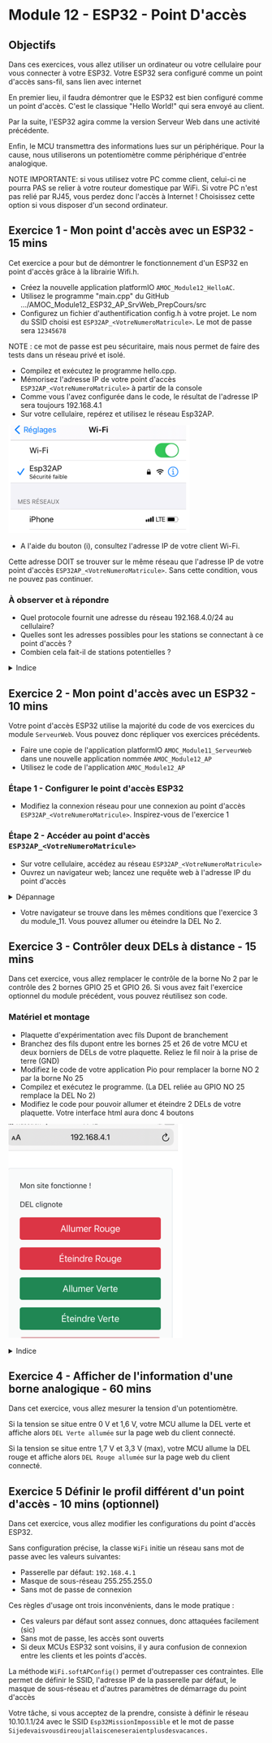 # Module 12 - ESP32 - Point D'accès

## Objectifs

Dans ces exercices, vous allez utiliser un ordinateur ou votre cellulaire pour vous connecter à votre ESP32. Votre ESP32 sera configuré comme un point d'accès sans-fil, sans lien avec internet

En premier lieu, il faudra démontrer que le ESP32 est bien configuré comme un point d'accès. C'est le classique "Hello World!" qui sera envoyé au client.

Par la suite, l'ESP32 agira comme la version Serveur Web dans une activité précédente.

Enfin, le MCU transmettra des informations lues sur un périphérique. Pour la cause, nous utiliserons un potentiomètre comme périphérique d'entrée analogique.

NOTE IMPORTANTE: si vous utilisez votre PC comme client, celui-ci ne pourra PAS se relier à votre routeur domestique par WiFi. Si votre PC n'est pas relié par RJ45, vous perdez donc l'accès à Internet ! Choisissez cette option si vous disposer d'un second ordinateur.

## Exercice 1 - Mon point d'accès avec un ESP32 - 15 mins

Cet exercice a pour but de démontrer le fonctionnement d'un ESP32 en point d'accès grâce à la librairie Wifi.h.

- Créez la nouvelle application platformIO ```AMOC_Module12_HelloAC```.
- Utilisez le programme "main.cpp" du GitHub .../AMOC_Module12_ESP32_AP_SrvWeb_PrepCours/src
- Configurez un fichier d'authentification config.h à votre projet. Le nom du SSID choisi est ```ESP32AP_<VotreNumeroMatricule>```. Le mot de passe sera ```12345678```

NOTE : ce mot de passe est peu sécuritaire, mais nous permet de faire des tests dans un réseau privé et isolé.

- Compilez et exécutez le programme hello.cpp.
- Mémorisez l'adresse IP de votre point d'accès ```ESP32AP_<VotreNumeroMatricule>``` à partir de la console
- Comme vous l'avez configurée dans le code, le résultat de l'adresse IP sera toujours 192.168.4.1
- Sur votre cellulaire, repérez et utilisez le réseau Esp32AP.

![ConnexionAccessPoint](img/ConnexionAccessPoint.png)

- A l'aide du bouton (i), consultez l'adresse IP de votre client Wi-Fi.

Cette adresse DOIT se trouver sur le même réseau que l'adresse IP de votre point d'accès ```ESP32AP_<VotreNumeroMatricule>```. Sans cette condition, vous ne pouvez pas continuer.

### À observer et à répondre

- Quel protocole fournit une adresse du réseau 192.168.4.0/24 au cellulaire?
- Quelles sont les adresses possibles pour les stations se connectant à ce point d'accès ?
- Combien cela fait-il de stations potentielles ?

<details>
    <summary>Indice</summary>

La librairie ```Wifi.h``` possèdes le code d'un service DHCP. Le code est configuré pour que le réseau soit 192.168.4.0/24 avec 192.168.4.1 comme passerelle par défaut.

À partir du CIDR (/24), vous observez que le masque réseau est 255.255.255.0. Vous pouvez en déduire l'adresse réseau, ainsi que l'adresse de broadcast. Une adresse est utilisée par le point d'accès.

</details>

## Exercice 2 - Mon point d'accès avec un ESP32 - 10 mins

Votre point d'accès ESP32 utilise la majorité du code de vos exercices du module ```ServeurWeb```. Vous pouvez donc répliquer vos exercices précédents.

- Faire une copie de l'application platformIO ```AMOC_Module11_ServeurWeb``` dans une nouvelle application nommée ```AMOC_Module12_AP```
- Utilisez le code de l'application ```AMOC_Module12_AP```

### Étape 1 - Configurer le point d'accès ESP32

- Modifiez la connexion réseau pour une connexion au point d'accès ```ESP32AP_<VotreNumeroMatricule>```. Inspirez-vous de l'exercice 1

### Étape 2 - Accéder au point d'accès ```ESP32AP_<VotreNumeroMatricule>```

- Sur votre cellulaire, accédez au réseau ```ESP32AP_<VotreNumeroMatricule>```
- Ouvrez un navigateur web; lancez une requête web à l'adresse IP du point d'accès

<details>
 <summary>Dépannage</summary>

- Utilisez l'application "Network Ping lite" sur votre cellulaire
- Lancez la recherche ping vers l'adresse IP du point d'accès ```ESP32AP_<VotreNumeroMatricule>```. Les requêtes doivent réussir

![PingEsp32AP](img/PingEsp32AP.png)

</details>

- Votre navigateur se trouve dans les mêmes conditions que l'exercice 3 du module_11. Vous pouvez allumer ou éteindre la DEL No 2.

## Exercice 3 - Contrôler deux DELs à distance - 15 mins

Dans cet exercice, vous allez remplacer le contrôle de la borne No 2 par le contrôle des 2 bornes GPIO 25 et GPIO 26. Si vous avez fait l'exercice optionnel du module précédent, vous pouvez réutilisez son code.

### Matériel et montage

- Plaquette d'expérimentation avec fils Dupont de branchement
- Branchez des fils dupont entre les bornes 25 et 26 de votre MCU et deux borniers de DELs de votre plaquette. Reliez le fil noir à la prise de terre (GND)
- Modifiez le code de votre application Pio pour remplacer la borne NO 2 par la borne No 25
- Compilez et exécutez le programme. (La DEL reliée au GPIO NO 25 remplace la DEL No 2)
- Modifiez le code pour pouvoir allumer et éteindre 2 DELs de votre plaquette. Votre interface html aura donc 4 boutons

![Interface2DELs](img/Interface2DELs.png)

<details>
 <summary>Indice</summary>

Analyser les fichiers de votre application. Repérez les endroits en référence avec la DEL No2. Adaptez le code pour 2 bornes.

</details>

## Exercice 4 - Afficher de l'information d'une borne analogique - 60 mins

Dans cet exercice, vous allez mesurer la tension d'un potentiomètre.

Si la tension se situe entre 0 V et 1,6 V, votre MCU allume la DEL verte et affiche alors ```DEL Verte allumée``` sur la page web du client connecté.

Si la tension se situe entre 1,7 V et 3,3 V (max), votre MCU allume la DEL rouge et affiche alors ```DEL Rouge allumée``` sur la page web du client connecté.

## Exercice 5 Définir le profil différent d'un point d'accès - 10 mins (optionnel)

Dans cet exercice, vous allez modifier les configurations du point d'accès ESP32.

Sans configuration précise, la classe ```WiFi``` initie un réseau sans mot de passe avec les valeurs suivantes:

- Passerelle par défaut: ```192.168.4.1```
- Masque de sous-réseau 255.255.255.0
- Sans mot de passe de connexion

Ces règles d'usage ont trois inconvénients, dans le mode pratique :

- Ces valeurs par défaut sont assez connues, donc attaquées facilement (sic)
- Sans mot de passe, les accès sont ouverts
- Si deux MCUs ESP32 sont voisins, il y aura confusion de connexion entre les clients et les points d'accès.

La méthode ```WiFi.softAPConfig()``` permet d'outrepasser ces contraintes. Elle permet de définir le SSID, l'adresse IP de la passerelle par défaut, le masque de sous-réseau et d'autres paramètres de démarrage du point d'accès

Votre tâche, si vous acceptez de la prendre, consiste à définir le réseau 10.10.1.1/24 avec le SSID ```Esp32MissionImpossible``` et le mot de passe ```Sijedevaisvousdireoujallaisceneseraientplusdesvacances.```
